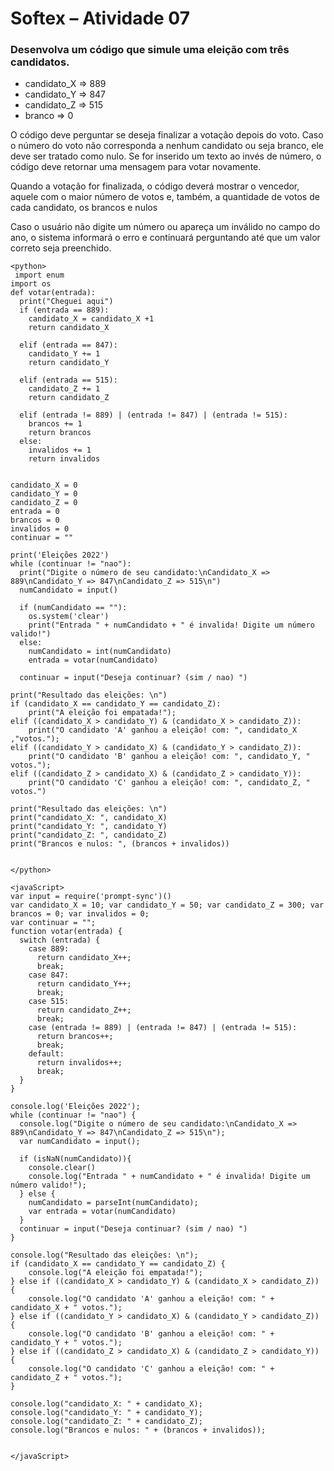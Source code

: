 # Softex – Atividade 07

### Desenvolva um código que simule uma eleição com três candidatos.
- candidato_X => 889
- candidato_Y => 847
- candidato_Z => 515
- branco => 0

O código deve perguntar se deseja finalizar a votação depois do voto. Caso o número do voto não corresponda a nenhum candidato ou seja branco, ele deve ser tratado como nulo. Se for inserido um texto ao invés de número, o código deve retornar uma mensagem para votar novamente.

Quando a votação for finalizada, o código deverá mostrar o vencedor, aquele com o maior número de votos e, também, a quantidade de votos de cada candidato, os brancos e nulos 


Caso o usuário não digite um número ou apareça um inválido no campo do ano, o sistema informará o erro e continuará perguntando até que um valor correto seja preenchido.

```
<python>
 import enum
import os 
def votar(entrada): 
  print("Cheguei aqui")
  if (entrada == 889): 
    candidato_X = candidato_X +1
    return candidato_X

  elif (entrada == 847):
    candidato_Y += 1
    return candidato_Y 

  elif (entrada == 515):
    candidato_Z += 1
    return candidato_Z

  elif (entrada != 889) | (entrada != 847) | (entrada != 515):
    brancos += 1
    return brancos 
  else:
    invalidos += 1
    return invalidos


candidato_X = 0
candidato_Y = 0
candidato_Z = 0
entrada = 0
brancos = 0 
invalidos = 0
continuar = ""

print('Eleições 2022')
while (continuar != "nao"):
  print("Digite o número de seu candidato:\nCandidato_X => 889\nCandidato_Y => 847\nCandidato_Z => 515\n")
  numCandidato = input()
  
  if (numCandidato == ""):
    os.system('clear')
    print("Entrada " + numCandidato + " é invalida! Digite um número valido!")
  else:
    numCandidato = int(numCandidato)
    entrada = votar(numCandidato)

  continuar = input("Deseja continuar? (sim / nao) ")

print("Resultado das eleições: \n")
if (candidato_X == candidato_Y == candidato_Z):
    print("A eleição foi empatada!");
elif ((candidato_X > candidato_Y) & (candidato_X > candidato_Z)):
    print("O candidato 'A' ganhou a eleição! com: ", candidato_X ,"votos.");
elif ((candidato_Y > candidato_X) & (candidato_Y > candidato_Z)):
    print("O candidato 'B' ganhou a eleição! com: ", candidato_Y, " votos.");
elif ((candidato_Z > candidato_X) & (candidato_Z > candidato_Y)):
    print("O candidato 'C' ganhou a eleição! com: ", candidato_Z, " votos.")

print("Resultado das eleições: \n") 
print("candidato_X: ", candidato_X)
print("candidato_Y: ", candidato_Y)
print("candidato_Z: ", candidato_Z)
print("Brancos e nulos: ", (brancos + invalidos))


</python>

<javaScript>
var input = require('prompt-sync')()
var candidato_X = 10; var candidato_Y = 50; var candidato_Z = 300; var brancos = 0; var invalidos = 0;
var continuar = "";
function votar(entrada) {  
  switch (entrada) {
    case 889:
      return candidato_X++;
      break;
    case 847:
      return candidato_Y++;
      break;
    case 515:
      return candidato_Z++;
      break;
    case (entrada != 889) | (entrada != 847) | (entrada != 515):
      return brancos++;
      break;
    default:
      return invalidos++;
      break;
  }
}

console.log('Eleições 2022');
while (continuar != "nao") {
  console.log("Digite o número de seu candidato:\nCandidato_X => 889\nCandidato_Y => 847\nCandidato_Z => 515\n");
  var numCandidato = input();
  
  if (isNaN(numCandidato)){
    console.clear()
    console.log("Entrada " + numCandidato + " é invalida! Digite um número valido!");
  } else { 
    numCandidato = parseInt(numCandidato);
    var entrada = votar(numCandidato) 
  }
  continuar = input("Deseja continuar? (sim / nao) ")
}

console.log("Resultado das eleições: \n");
if (candidato_X == candidato_Y == candidato_Z) {
    console.log("A eleição foi empatada!");
} else if ((candidato_X > candidato_Y) & (candidato_X > candidato_Z)) {
    console.log("O candidato 'A' ganhou a eleição! com: " + candidato_X + " votos.");
} else if ((candidato_Y > candidato_X) & (candidato_Y > candidato_Z)) {
    console.log("O candidato 'B' ganhou a eleição! com: " + candidato_Y + " votos.");
} else if ((candidato_Z > candidato_X) & (candidato_Z > candidato_Y)) {
    console.log("O candidato 'C' ganhou a eleição! com: " + candidato_Z + " votos.");
} 

console.log("candidato_X: " + candidato_X);
console.log("candidato_Y: " + candidato_Y);
console.log("candidato_Z: " + candidato_Z);
console.log("Brancos e nulos: " + (brancos + invalidos));


</javaScript>
```
